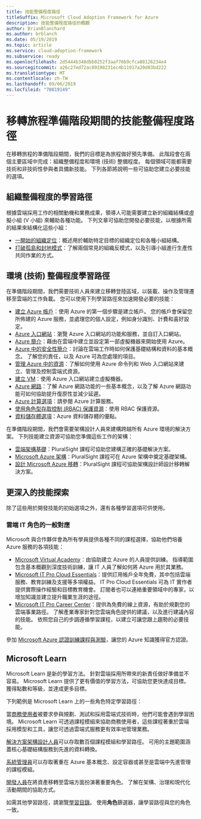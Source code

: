 ```yaml
---
title: 技能整備程度路徑
titleSuffix: Microsoft Cloud Adoption Framework for Azure
description: 技能整備程度路徑的概觀
author: BrianBlanchard
ms.author: brblanch
ms.date: 05/19/2019
ms.topic: article
ms.service: cloud-adoption-framework
ms.subservice: ready
ms.openlocfilehash: 2d5444b340dbb0252f3aaf70b9cfca88126234e4
ms.sourcegitcommit: a26c27ed72ac89198231ec4b11917a20d03bd222
ms.translationtype: MT
ms.contentlocale: zh-TW
ms.lasthandoff: 09/06/2019
ms.locfileid: "70819149"
---
```

# <a name="skills-readiness-path-during-the-ready-phase-of-a-migration-journey"></a>移轉旅程準備階段期間的技能整備程度路徑

在移轉旅程的準備階段期間，我們的目標是為旅程做好預先準備。 此階段會在兩個主要區域中完成：組織整備程度和環境 (技術) 整備程度。 每個領域可能都需要技術和非技術性參與者具備新技能。 下列各節將說明一些可協助您建立必要技能的選項。

## <a name="organizational-readiness-learning-paths"></a>組織整備程度的學習路徑

根據雲端採用工作的相關動機和業務成果，領導人可能需要建立新的組織結構或虛擬小組 (V 小組) 來輔助各種功能。 下列文章可協助您開發必要技能，以根據所需的結果來結構化這些小組：

- [一開始的組織定位](./index.md)：概述用於輔助特定目標的組織定位和各種小組結構。
- [打破孤島和封地模式](../organization/fiefdoms-silos.md)：了解兩個常見的組織反模式，以及引導小組進行生產性共同作業的方式。

## <a name="environmental-technical-readiness-learning-paths"></a>環境 (技術) 整備程度學習路徑

在準備階段期間，我們需要技術人員來建立移轉登陸區域，以裝載、操作及管理遷移至雲端的工作負載。 您可以使用下列學習路徑來加速開發必要的技能：

- [建立 Azure 帳戶](/learn/modules/create-an-azure-account)：使用 Azure 的第一個步驟是建立帳戶。 您的帳戶會保留您所佈建的 Azure 服務，並處理您的個人設定，例如身分識別、計費和喜好設定。
- [Azure 入口網站](/learn/modules/tour-azure-portal)︰瀏覽 Azure 入口網站的功能和服務，並自訂入口網站。
- [Azure 簡介](/learn/modules/welcome-to-azure)：藉由在雲端中建立並設定第一部虛擬機器來開始使用 Azure。
- [Azure 中的安全性簡介](/learn/modules/intro-to-security-in-azure)：討論在雲端工作時如何保護基礎結構和資料的基本概念。 了解您的責任，以及 Azure 可為您處理的項目。
- [管理 Azure 中的資源](/learn/paths/manage-resources-in-azure)：了解如何使用 Azure 命令列和 Web 入口網站來建立、管理及控制雲端式資源。
- [建立 VM](/learn/modules/create-windows-virtual-machine-in-azure)：使用 Azure 入口網站建立虛擬機器。
- [Azure 網路](/learn/modules/intro-to-azure-networking)：了解 Azure 網路功能的一些基本概念，以及了解 Azure 網路功能可如何協助提升復原性並減少延遲。
- [Azure 計算選項](/learn/modules/intro-to-azure-compute)：請參閱 Azure 計算服務。
- [使用角色型存取控制 (RBAC) 保護資源](/learn/modules/secure-azure-resources-with-rbac)：使用 RBAC 保護資源。
- [資料儲存體選項](/learn/modules/intro-to-data-in-azure/index)：Azure 資料儲存體的優點。

在準備階段期間，我們會需要架構設計人員來建構跨越所有 Azure 環境的解決方案。 下列技能建立資源可協助您準備這些工作的架構：

- [雲端架構基礎](https://app.pluralsight.com/library/courses/cloud-architecture-foundations)：PluralSight 課程可協助您建構正確的基礎解決方案。
- [Microsoft Azure 架構](https://app.pluralsight.com/library/courses/cloud-architecture-foundations)：PluralSight 課程可在 Azure 架構中奠定基礎架構。
- [設計 Microsoft Azure 移轉](https://app.pluralsight.com/library/courses/cloud-architecture-foundations)：PluralSight 課程可協助架構設計師設計移轉解決方案。

## <a name="deeper-skills-exploration"></a>更深入的技能探索

除了這些用於開發技能的初始選項之外，還有各種學習選項可供使用。

### <a name="typical-mappings-of-cloud-it-roles"></a>雲端 IT 角色的一般對應

Microsoft 與合作夥伴會為所有學員提供各種不同的課程選擇，協助他們培養 Azure 服務的各項技能：

- [Microsoft Virtual Academy](https://mva.microsoft.com/product-training/microsoft-azure)：由協助建立 Azure 的人員提供訓練。 指導範圍包含基本概觀到深度技術訓練，讓 IT 人員了解如何將 Azure 用於其業務。
- [Microsoft IT Pro Cloud Essentials](https://www.microsoft.com/azureessentials)：提供訂用帳戶全年免費，其中包括雲端服務、教育訓練及支援等多項權益。 IT Pro Cloud Essentials 可為 IT 實作者提供實際操作經驗和目標教育機會。 訂閱者也可以連絡重要領域中的專家，以增加知識並建立提升職業生涯的途徑。
- [Microsoft IT Pro Career Center](https://www.microsoft.com/itpro)：提供為免費的線上資源，有助於規劃您的雲端事業路徑。 了解產業專家針對您雲端角色提供的建議，以及進行建議內容的技能。 依照您自己的步調遵循學習課程，以建立可讓您跟上趨勢的必要技能。

參加 [Microsoft Azure 認證訓練課程與測驗](https://www.microsoft.com/learning/azure-certification.aspx)，讓您的 Azure 知識獲得官方認證。

## <a name="microsoft-learn"></a>Microsoft Learn

Microsoft Learn 是新的學習方法。 針對雲端採用所帶來的新責任做好準備並不容易。 Microsoft Learn 提供了更有價值的學習方法，可協助您更快達成目標。 獲得點數和等級，並達成更多目標。

下列範例是 Microsoft Learn 上的一些角色特定學習路徑：

當[商務使用者](/learn/browse/?roles=business-user)被要求參與規劃、測試和採用雲端式技術時，他們可能會遇到學習困境。 Microsoft Learn 可透過課程模組來協助商務使用者，這些課程著重於雲端採用模型和工具，讓您可透過雲端式服務更有效率地管理業務。

[解決方案架構設計人員](/learn/browse/?roles=solution-architect)可以存取數百個課程模組和學習路徑。 可用的主題範圍涵蓋核心基礎結構服務到先進的資料轉換。

[系統管理員](/learn/browse/?roles=administrator)可以存取著重在 Azure 基本概念、設定容器或甚至是雲端中先進管理的課程模組。

[開發人員](/learn/browse/?roles=developer&term=infrastructure)在將資產移轉至雲端方面扮演著重要角色。 了解在架構、治理和現代化活動期間的協助方式。

如需其他學習路徑，請瀏覽[學習目錄](/learn/browse)。 使用**角色**篩選器，讓學習路徑與您的角色一致。
